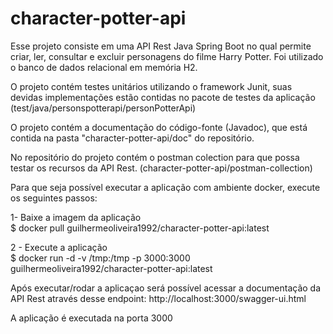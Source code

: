 # character-potter-api

Esse projeto consiste em uma API Rest Java Spring Boot no qual permite criar, ler, consultar e excluir personagens do filme Harry Potter. Foi utilizado o banco de dados relacional em memória H2.

O projeto contém testes unitários utilizando o framework Junit, suas devidas implementações estão contidas no pacote de testes da aplicação (test/java/personspotterapi/personPotterApi)

O projeto contém a documentação do código-fonte (Javadoc), que está contida na pasta "character-potter-api/doc" do repositório.

No repositório do projeto contém o postman colection para que possa testar os recursos da API Rest. (character-potter-api/postman-collection)

Para que seja possível executar a aplicação com ambiente docker, execute os seguintes passos:

1- Baixe a imagem da aplicação <br/>
$ docker pull guilhermeoliveira1992/character-potter-api:latest

2 - Execute a aplicação <br/>
$ docker run -d -v /tmp:/tmp -p 3000:3000 guilhermeoliveira1992/character-potter-api:latest

Após executar/rodar a aplicaçao será possível acessar a documentação da API Rest através desse endpoint: http://localhost:3000/swagger-ui.html

A aplicação é executada na porta 3000
